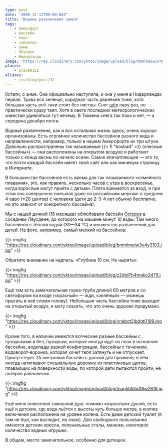 ```yaml
---
type: post
date: "2008-12-12T00:00:00Z"
title: "Водные развлечения зимой"
tags:
    - Амерсфорт
    - бассейн
    - вода
    - забавное
    - зима
    - Лёусден
    - Нидерланды
image: "https://res.cloudinary.com/yktoo/image/upload/blog/bmmlmeiw3v4y3103.jpg"
places:
    - place0152
aliases:
    - /ru/blog/post/32
---
```


Кстати, о зиме. Она официально наступила, и она у меня в Нидерландах первая. Трава вся зелёная, изрядная часть деревьев тоже, хотя бóльшая часть всё-таки стоит без листвы. Снег [шёл](0030) пару раз, но практически сразу таял. Хотя в свете последних метеорологических известий удивляться тут нечему. В Тюмени снега так пока и нет, — а середина декабря почти.

<!--more-->

Водные развлечения, как и вся остальная жизнь здесь, очень хорошо организованы. Есть огромное количество бассейнов разного вида и направленности, например, только в нашем Амерсфорте их три штуки. Довольно распространены так называемые {{< fl "bosbad" >}} («лесные бассейны») — они расположены на открытом воздухе и работают только с конца весны по начало осени. Самое впечатляющее — это то, что почти каждый бассейн имеет свой сайт или как минимум страницу в Интернете.

В большинстве бассейнов есть время для так называемого «семейного плавания», это, как правило, несколько часов с утра в воскресенье, когда взрослые могут прийти с детьми. Плата взимается за вход, и при этом она совершенно смешная даже по российским меркам: в среднем 4 евро (±20 центов) с человека (дети до 2-3-4 лет обычно бесплатно, но это зависит от конкретного бассейна).

Мы с нашей дочкой (16 месяцев) облюбовали бассейн [Octopus](http://www.zwembadoctopus.nl/) в соседнем Лёусдене, до которого на машине минут 10 езды. Там много бассейнов с тёплой водой (30—34 °C) и множество развлечений для детей. На фото, например, самый мелкий из бассейнов:

{{< imgfig "https://res.cloudinary.com/yktoo/image/upload/blog/bmmlmeiw3v4y3103.jpg" >}}

Обратите внимание на надпись: «Глубина 10&nbsp;см. Не нырять»:

{{< imgfig "https://res.cloudinary.com/yktoo/image/upload/blog/z2dtd7b4mako2479.jpg" >}}

Ещё там есть замечательная горка-труба длиной 60 метров и со светофором на входе («красный» — жди, «зелёный» — можешь прыгать в неё сломя голову). Небольшая часть бассейна тоже выходит на открытый воздух, и могу сказать, что это очень здорово придумано.

{{< imgfig "https://res.cloudinary.com/yktoo/image/upload/blog/vnebot2jbdgt0199.jpg" >}}

Кроме того, в наличии имеются всяческие разные бассейны с пузырьками и без, пузырьки, которые иногда идут из пола в основном бассейне, водопады разной конфигурации, бассейны с течением, водоворот-воронка, которая хочет тебя затянуть и не отпускает. Присутствует 25-метровый бассейн с доской для прыжков; в нём иногда натягивают специальную дорожку из пластиковых щитов, плавающих на поверхности воды, по которой дети пытаются пройти, не потеряв равновесия.

{{< imgfig "https://res.cloudinary.com/yktoo/image/upload/blog/map5bklbdf8w2618.jpg" >}}

Ещё меня повеселил тамошний душ: помимо «взрослых» душей, есть ещё и детские, где вода льётся с высоты чуть больше метра, а кнопка включения расположена на уровне колена. Есть даже детский туалет (я там не был, как выглядит, не знаю). Для свободного пользования имеются детские кресла, пеленальные столы, манежи, некоторое количество водных игрушек.

В общем, место замечательное, особенно для детишек.
